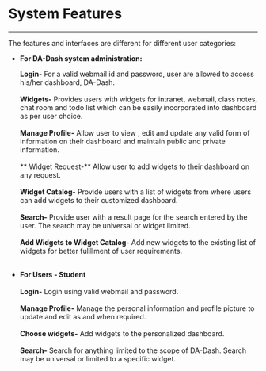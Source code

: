 # System Features


---



The features and interfaces are different for different user categories:

* **For DA-Dash system administration:**
    
  **Login-** For a valid webmail id and password, user are allowed to access his/her dashboard, DA-Dash.<br/><br/>
  **Widgets-** Provides users with widgets for intranet, webmail, class notes, chat room and todo list which can be easily incorporated into dashboard as per user choice.<br/><br/>
  **Manage Profile-** Allow user to view , edit and update any valid form of information on their dashboard and maintain public and private information.<br/><br/>
  ** Widget Request-** Allow user to add widgets to their dashboard on any request.<br/><br/>
  **Widget Catalog-** Provide users with a list of widgets from where users can add widgets to their customized dashboard.<br/><br/>
  **Search-** Provide user with  a result page for the search entered by the user. The search may be universal or widget limited.<br/><br/>
  **Add Widgets to Widget Catalog-** Add new widgets to the existing list of widgets for better fulillment of user requirements.<br/><br/>
        
*   **For Users - Student**<br/><br/>
     **Login-** Login using valid webmail and password.<br/><br/>
     **Manage Profile-** Manage the personal information and profile picture to update and edit as and when required.<br/><br/>
      **Choose widgets-** Add widgets to the personalized dashboard.<br/><br/>
      **Search-** Search for anything limited to the scope of DA-Dash. Search may be universal or limited to a specific widget.<br/><br/>